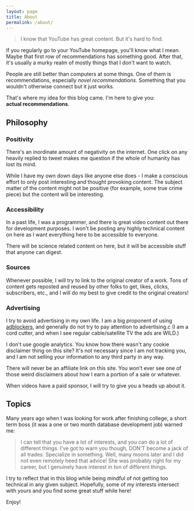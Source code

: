 ```yaml
---
layout: page
title: About
permalink: /about/
---
```


> I know that YouTube has great content. But it's hard to find.

If you regularly go to your YouTube homepage, you'll know what I mean. Maybe that first row of recommendations has something good. After that, it's usually a murky realm of mostly things that I don't want to watch.

People are still better than computers at some things. One of them is recommendations, especially *novel recommendations*. Something that you wouldn't otherwise connect but it just works. 

That's where my idea for this blog came. I'm here to give you:  
**actual recommendations**.

## Philosophy
### Positivity
There's an inordinate amount of negativity on the internet. One click on any heavily replied to tweet makes me question if the whole of humanity has lost its mind.

While I have my own down days like anyone else does - I make a conscious effort to only post interesting and thought provoking content. The subject matter of the content might not be positive (for example, some true crime piece) but the content will be interesting.

### Accessibility
In a past life, I was a programmer, and there is great video content out there for development purposes. I won't be posting any highly technical content on here as I want everything here to be accessible to everyone.

There will be science related content on here, but it will be accessible stuff that anyone can digest.

### Sources
Whenever possible, I will try to link to the original creator of a work. Tons of content gets reposted and reused by other folks to get, likes, clicks, subscribers, etc., and I will do my best to give credit to the original creators!

### Advertising
I try to avoid advertising in my own life. I am a big proponent of using [adblockers](https://ublockorigin.com/), and generally do not try to pay attention to advertising.c (I am a cord cutter, and when I see regular cable/satellite TV the ads are WILD.)

I don't use google analytics. You know how there wasn't any cookie disclaimer thing on this site? It's not necessary since I am not tracking you, and I am not selling your information to any third party in any way.

There will never be an affiliate link on this site. You won't ever see one of those weird disclaimers about how I earn a portion of a sale or whatever.

When videos have a paid sponsor, I will try to give you a heads up about it.

## Topics
Many years ago when I was looking for work after finishing college, a short term boss (it was a one or two month database development job) warned me:
> I can tell that you have a lot of interests, and you can do a lot of different things. I've got to warn you though, DON'T become a jack of all trades. Specialize in something.
Well, many moons later and I did not even remotely heed that advice! She was probably right for my career, but I genuinely have interest in ton of different things.

I try to reflect that in this blog while being mindful of not getting too technical in any given subject. Hopefully, some of my interests intersect with yours and you find some great stuff while here!

Enjoy!
